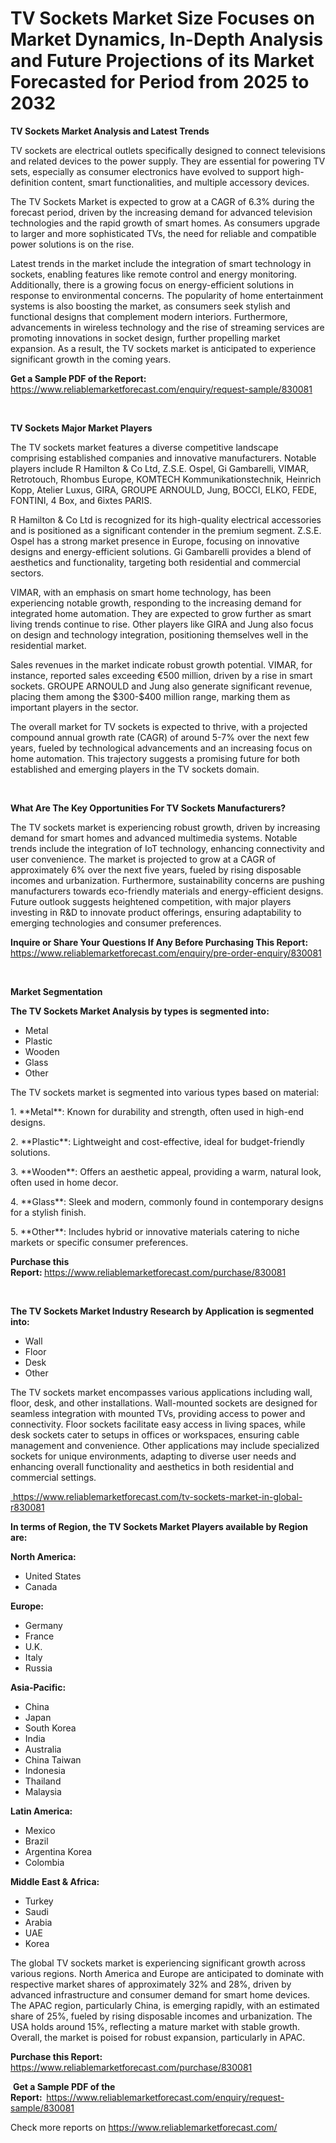 <p><h1>TV Sockets Market Size Focuses on Market Dynamics, In-Depth Analysis and Future Projections of its Market Forecasted for Period from 2025 to 2032</h1></p><p><strong>TV Sockets Market Analysis and Latest Trends</strong></p>
<p><p>TV sockets are electrical outlets specifically designed to connect televisions and related devices to the power supply. They are essential for powering TV sets, especially as consumer electronics have evolved to support high-definition content, smart functionalities, and multiple accessory devices.</p><p>The TV Sockets Market is expected to grow at a CAGR of 6.3% during the forecast period, driven by the increasing demand for advanced television technologies and the rapid growth of smart homes. As consumers upgrade to larger and more sophisticated TVs, the need for reliable and compatible power solutions is on the rise.</p><p>Latest trends in the market include the integration of smart technology in sockets, enabling features like remote control and energy monitoring. Additionally, there is a growing focus on energy-efficient solutions in response to environmental concerns. The popularity of home entertainment systems is also boosting the market, as consumers seek stylish and functional designs that complement modern interiors. Furthermore, advancements in wireless technology and the rise of streaming services are promoting innovations in socket design, further propelling market expansion. As a result, the TV sockets market is anticipated to experience significant growth in the coming years.</p></p>
<p><strong>Get a Sample PDF of the Report:&nbsp;</strong> <a href="https://www.reliablemarketforecast.com/enquiry/request-sample/830081?utm_campaign=3203&utm_medium=2&utm_source=Github&utm_content=ia&utm_term=06042025&utm_id=tv-sockets">https://www.reliablemarketforecast.com/enquiry/request-sample/830081</a></p>
<p>&nbsp;</p>
<p><strong>TV Sockets Major Market Players</strong></p>
<p><p>The TV sockets market features a diverse competitive landscape comprising established companies and innovative manufacturers. Notable players include R Hamilton & Co Ltd, Z.S.E. Ospel, Gi Gambarelli, VIMAR, Retrotouch, Rhombus Europe, KOMTECH Kommunikationstechnik, Heinrich Kopp, Atelier Luxus, GIRA, GROUPE ARNOULD, Jung, BOCCI, ELKO, FEDE, FONTINI, 4 Box, and 6ixtes PARIS. </p><p>R Hamilton & Co Ltd is recognized for its high-quality electrical accessories and is positioned as a significant contender in the premium segment. Z.S.E. Ospel has a strong market presence in Europe, focusing on innovative designs and energy-efficient solutions. Gi Gambarelli provides a blend of aesthetics and functionality, targeting both residential and commercial sectors.</p><p>VIMAR, with an emphasis on smart home technology, has been experiencing notable growth, responding to the increasing demand for integrated home automation. They are expected to grow further as smart living trends continue to rise. Other players like GIRA and Jung also focus on design and technology integration, positioning themselves well in the residential market.</p><p>Sales revenues in the market indicate robust growth potential. VIMAR, for instance, reported sales exceeding €500 million, driven by a rise in smart sockets. GROUPE ARNOULD and Jung also generate significant revenue, placing them among the $300-$400 million range, marking them as important players in the sector.</p><p>The overall market for TV sockets is expected to thrive, with a projected compound annual growth rate (CAGR) of around 5-7% over the next few years, fueled by technological advancements and an increasing focus on home automation. This trajectory suggests a promising future for both established and emerging players in the TV sockets domain.</p></p>
<p>&nbsp;</p>
<p><strong>What Are The Key Opportunities For TV Sockets Manufacturers?</strong></p>
<p><p>The TV sockets market is experiencing robust growth, driven by increasing demand for smart homes and advanced multimedia systems. Notable trends include the integration of IoT technology, enhancing connectivity and user convenience. The market is projected to grow at a CAGR of approximately 6% over the next five years, fueled by rising disposable incomes and urbanization. Furthermore, sustainability concerns are pushing manufacturers towards eco-friendly materials and energy-efficient designs. Future outlook suggests heightened competition, with major players investing in R&D to innovate product offerings, ensuring adaptability to emerging technologies and consumer preferences.</p></p>
<p><strong>Inquire or Share Your Questions If Any Before Purchasing This Report:</strong> <a href="https://www.reliablemarketforecast.com/enquiry/pre-order-enquiry/830081?utm_campaign=3203&utm_medium=2&utm_source=Github&utm_content=ia&utm_term=06042025&utm_id=tv-sockets">https://www.reliablemarketforecast.com/enquiry/pre-order-enquiry/830081</a></p>
<p>&nbsp;</p>
<p><strong>Market Segmentation</strong></p>
<p><strong>The TV Sockets Market Analysis by types is segmented into:</strong></p>
<p><ul><li>Metal</li><li>Plastic</li><li>Wooden</li><li>Glass</li><li>Other</li></ul></p>
<p><p>The TV sockets market is segmented into various types based on material: </p><p>1. **Metal**: Known for durability and strength, often used in high-end designs. </p><p>2. **Plastic**: Lightweight and cost-effective, ideal for budget-friendly solutions. </p><p>3. **Wooden**: Offers an aesthetic appeal, providing a warm, natural look, often used in home decor. </p><p>4. **Glass**: Sleek and modern, commonly found in contemporary designs for a stylish finish. </p><p>5. **Other**: Includes hybrid or innovative materials catering to niche markets or specific consumer preferences.</p></p>
<p><strong>Purchase this Report:&nbsp;</strong><a href="https://www.reliablemarketforecast.com/purchase/830081?utm_campaign=3203&utm_medium=2&utm_source=Github&utm_content=ia&utm_term=06042025&utm_id=tv-sockets">https://www.reliablemarketforecast.com/purchase/830081</a></p>
<p>&nbsp;</p>
<p><strong>The TV Sockets Market Industry Research by Application is segmented into:</strong></p>
<p><ul><li>Wall</li><li>Floor</li><li>Desk</li><li>Other</li></ul></p>
<p><p>The TV sockets market encompasses various applications including wall, floor, desk, and other installations. Wall-mounted sockets are designed for seamless integration with mounted TVs, providing access to power and connectivity. Floor sockets facilitate easy access in living spaces, while desk sockets cater to setups in offices or workspaces, ensuring cable management and convenience. Other applications may include specialized sockets for unique environments, adapting to diverse user needs and enhancing overall functionality and aesthetics in both residential and commercial settings.</p></p>
<p><a href="https://www.reliablemarketforecast.com/tv-sockets-market-in-global-r830081?utm_campaign=3203&utm_medium=2&utm_source=Github&utm_content=ia&utm_term=06042025&utm_id=tv-sockets">&nbsp;https://www.reliablemarketforecast.com/tv-sockets-market-in-global-r830081</a></p>
<p><strong>In terms of Region, the TV Sockets Market Players available by Region are:</strong></p>
<p>
    <p> <strong> North America: </strong>
        <ul>
            <li>United States</li>
            <li>Canada</li>
        </ul>
        </p> 
    <p> <strong> Europe: </strong>
        <ul>
            <li>Germany</li>
            <li>France</li>
            <li>U.K.</li>
            <li>Italy</li>
            <li>Russia</li>
        </ul>
        </p> 
    <p> <strong> Asia-Pacific: </strong>
        <ul>
            <li>China</li>
            <li>Japan</li>
            <li>South Korea</li>
            <li>India</li>
            <li>Australia</li>
            <li>China Taiwan</li>
            <li>Indonesia</li>
            <li>Thailand</li>
            <li>Malaysia</li>
        </ul>
        </p> 
    <p> <strong> Latin America: </strong>
        <ul>
            <li>Mexico</li>
            <li>Brazil</li>
            <li>Argentina Korea</li>
            <li>Colombia</li>
        </ul>
        </p> 
    <p> <strong> Middle East & Africa: </strong>
        <ul>
            <li>Turkey</li>
            <li>Saudi</li>
            <li>Arabia</li>
            <li>UAE</li>
            <li>Korea</li>
        </ul>
    </p>
    </p>
<p><p>The global TV sockets market is experiencing significant growth across various regions. North America and Europe are anticipated to dominate with respective market shares of approximately 32% and 28%, driven by advanced infrastructure and consumer demand for smart home devices. The APAC region, particularly China, is emerging rapidly, with an estimated share of 25%, fueled by rising disposable incomes and urbanization. The USA holds around 15%, reflecting a mature market with stable growth. Overall, the market is poised for robust expansion, particularly in APAC.</p></p>
<p><strong>Purchase this Report: </strong><a href="https://www.reliablemarketforecast.com/purchase/830081?utm_campaign=3203&utm_medium=2&utm_source=Github&utm_content=ia&utm_term=06042025&utm_id=tv-sockets">https://www.reliablemarketforecast.com/purchase/830081</a></p>
<p>&nbsp;<strong>Get a Sample PDF of the Report:&nbsp;&nbsp;</strong><a href="https://www.reliablemarketforecast.com/enquiry/request-sample/830081?utm_campaign=3203&utm_medium=2&utm_source=Github&utm_content=ia&utm_term=06042025&utm_id=tv-sockets">https://www.reliablemarketforecast.com/enquiry/request-sample/830081</a></p>
<p><strong></strong></p>
<p>Check more reports on <a href="https://www.reliablemarketforecast.com/?utm_campaign=3203&utm_medium=2&utm_source=Github&utm_content=ia&utm_term=06042025&utm_id=tv-sockets">https://www.reliablemarketforecast.com/</a></p>